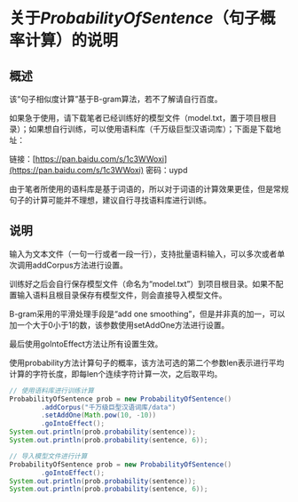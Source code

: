 # 关于*ProbabilityOfSentence*（句子概率计算）的说明

## 概述

该“句子相似度计算”基于B-gram算法，若不了解请自行百度。

如果急于使用，请下载笔者已经训练好的模型文件（model.txt，置于项目根目录）；如果想自行训练，可以使用语料库（千万级巨型汉语词库）；下面是下载地址：

链接：[https://pan.baidu.com/s/1c3WWoxi](https://pan.baidu.com/s/1c3WWoxi) 密码：uypd

由于笔者所使用的语料库是基于词语的，所以对于词语的计算效果更佳，但是常规句子的计算可能并不理想，建议自行寻找语料库进行训练。

## 说明

输入为文本文件（一句一行或者一段一行），支持批量语料输入，可以多次或者单次调用addCorpus方法进行设置。

训练好之后会自行保存模型文件（命名为“model.txt”）到项目根目录。如果不配置输入语料且根目录保存有模型文件，则会直接导入模型文件。

B-gram采用的平滑处理手段是“add one smoothing”，但是并非真的加一，可以加一个大于0小于1的数，该参数使用setAddOne方法进行设置。

最后使用goIntoEffect方法让所有设置生效。

使用probability方法计算句子的概率，该方法可选的第二个参数len表示进行平均计算的字符长度，即每len个连续字符计算一次，之后取平均。

```java
// 使用语料库进行训练计算
ProbabilityOfSentence prob = new ProbabilityOfSentence()
        .addCorpus("千万级巨型汉语词库/data")
        .setAddOne(Math.pow(10, -10))
        .goIntoEffect();
System.out.println(prob.probability(sentence));
System.out.println(prob.probability(sentence, 6));
```

```java
// 导入模型文件进行计算
ProbabilityOfSentence prob = new ProbabilityOfSentence()
        .goIntoEffect();
System.out.println(prob.probability(sentence));
System.out.println(prob.probability(sentence, 6));
```